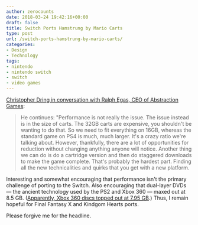 ```yaml
---
author: zerocounts
date: 2018-03-24 19:42:16+00:00
draft: false
title: Switch Ports Hamstrung by Mario Carts
type: post
url: /switch-ports-hamstrung-by-mario-carts/
categories:
- Design
- Technology
tags:
- nintendo
- nintendo switch
- switch
- video games
---
```


[Christopher Dring in conversation with Ralph Egas, CEO of Abstraction Games](https://www.gamesindustry.biz/articles/2018-03-21-how-they-got-ark-survival-evolved-working-on-switch):

> He continues: "Performance is not really the issue. The issue instead is in the size of carts. The 32GB carts are expensive, you shouldn't be wanting to do that. So we need to fit everything on 16GB, whereas the standard game on PS4 is much, much larger. It's a crazy ratio we're talking about. However, thankfully, there are a lot of opportunities for reduction without changing anything anyone will notice. Another thing we can do is do a cartridge version and then do staggered downloads to make the game complete. That's probably the hardest part. Finding all the new technicalities and quirks that you get with a new platform.

Interesting and somewhat encouraging that performance isn't the primary challenge of porting to the Switch. Also encouraging that dual-layer DVDs — the ancient technology used by the PS2 and Xbox 360 — maxed out at 8.5 GB. ([Apparently, Xbox 360 discs topped out at 7.95 GB](http://techland.time.com/2011/03/30/new-disc-format-for-xbox-360-adds-1-gb-still-no-match-for-blu-ray/).) Thus, I remain hopeful for Final Fantasy X and Kindgom Hearts ports.

Please forgive me for the headline.
